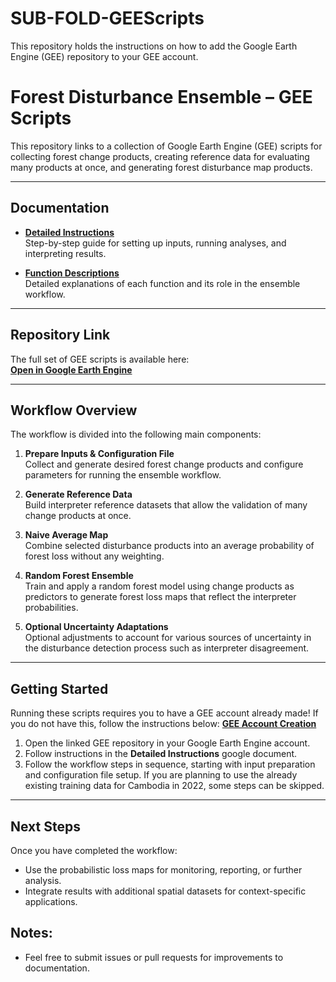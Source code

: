 # SUB-FOLD-GEEScripts

This repository holds the instructions on how to add the Google Earth Engine (GEE) repository to your GEE account. 

# Forest Disturbance Ensemble – GEE Scripts

This repository links to a collection of Google Earth Engine (GEE) scripts for collecting forest change products, creating reference data for evaluating many products at once, and generating forest disturbance map products.  

---

## Documentation

- **[Detailed Instructions](https://docs.google.com/document/d/1Zf7JwQmZ9hGUo1an56qp8YnkaDlRMAUQp9nCuXUNuNs/edit?usp=sharing)**  
  Step-by-step guide for setting up inputs, running analyses, and interpreting results.

- **[Function Descriptions](https://docs.google.com/document/d/1wkXUXMdfm-RQG8Q-laYBeXXpt0ccEDsuY5Q_GiaoWXw/edit?usp=sharing)**  
  Detailed explanations of each function and its role in the ensemble workflow.

---

## Repository Link

The full set of GEE scripts is available here:  
**[Open in Google Earth Engine](https://code.earthengine.google.com/?accept_repo=users/msime/forestChangeEnsemble)**

---

## Workflow Overview

The workflow is divided into the following main components:

1. **Prepare Inputs & Configuration File**  
   Collect and generate desired forest change products and configure parameters for running the ensemble workflow.

2. **Generate Reference Data**  
   Build interpreter reference datasets that allow the validation of many change products at once.

3. **Naive Average Map**  
   Combine selected disturbance products into an average probability of forest loss without any weighting.

4. **Random Forest Ensemble**  
   Train and apply a random forest model using change products as predictors to generate forest loss maps that reflect the interpreter probabilities.

5. **Optional Uncertainty Adaptations**  
   Optional adjustments to account for various sources of uncertainty in the disturbance detection process such as interpreter disagreement.

---

## Getting Started

Running these scripts requires you to have a GEE account already made! If you do not have this, follow the instructions below: 
**[GEE Account Creation](https://developers.google.com/earth-engine/guides/access)**

1. Open the linked GEE repository in your Google Earth Engine account.  
2. Follow instructions in the **Detailed Instructions** google document.  
3. Follow the workflow steps in sequence, starting with input preparation and configuration file setup. If you are planning to use the already existing training data for Cambodia in 2022, some steps can be skipped. 

---

## Next Steps

Once you have completed the workflow:

- Use the probabilistic loss maps for monitoring, reporting, or further analysis.  
- Integrate results with additional spatial datasets for context-specific applications.

## Notes:

- Feel free to submit issues or pull requests for improvements to documentation.
